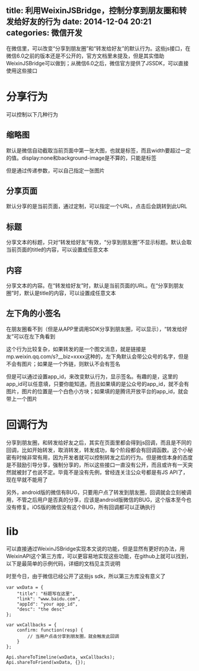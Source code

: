 title: 利用WeixinJSBridge，控制分享到朋友圈和转发给好友的行为
date: 2014-12-04 20:21
categories: 微信开发 
---
在微信里，可以改变“分享到朋友圈”和“转发给好友”的默认行为。这些js接口，在微信6.0之前的版本还是不公开的，官方文档里未提及，但是其实借助WeixinJSBridge可以做到；从微信6.0之后，微信官方提供了JSSDK，可以直接使用这些接口
<!--more-->

# 分享行为

可以控制以下几种行为

## 缩略图

默认是微信自动截取当前页面中第一张大图，也就是<img>标签，而且width要超过一定的值。display:none和background-image是不算的，只能是<img>标签

但是通过传递参数，可以自己指定一张图片

## 分享页面

默认分享的是当前页面，通过定制，可以指定一个URL，点击后会跳转到此URL

## 标题

分享文本的标题，只对“转发给好友”有效，“分享到朋友圈”不显示标题。默认会取当前页面的title的内容，可以设置成任意文本

## 内容

分享文本的内容。在“转发给好友”时，默认是当前页面的URL。在“分享到朋友圈”时，默认是title的内容，可以设置成任意文本

## 左下角的小签名

在朋友圈看不到（但是从APP里调用SDK分享到朋友圈，可以显示），“转发给好友”可以在左下角看到

这个行为比较复杂，如果转发的是一个图文消息，就是链接是mp.weixin.qq.com/s?__biz=xxxx这种的，左下角默认会带公众号的名字，但是不会有图片；如果是一个外链，则默认不会有签名

但是可以通过设置app_id，来改变默认行为，显示签名。有趣的是，这里的app_id可以任意填，只要你能知道。而且如果填的是公众号的app_id，就不会有图片，图片的位置是一个白色小方块；如果填的是腾讯开放平台的app_id，就会带上一个图片

# 回调行为

分享到朋友圈，和转发给好友之后，其实在页面里都会得到js回调，而且是不同的回调，比如开始转发，取消转发，转发成功，每个阶段都会有回调函数。这个小秘密有时候非常有用，因为开发者就可以控制转发之后的行为。但是微信本身的态度是不鼓励引导分享，强制分享的，所以这些接口一直没有公开，而且或许有一天突然就被封了也说不定。毕竟不是没有先例，曾经连关注公众号都是有JS API了，现在早就不能用了

另外，android版的微信有BUG，只要用户点了转发到朋友圈，回调就会立刻被调用，不管之后用户是否真的分享，应该是android版微信的BUG，这个版本至今也没有修复。iOS版的微信没有这个BUG，所有回调都可以正确执行

# lib

可以直接通过WeixinJSBridge实现本文说的功能，但是显然有更好的办法，用WeixinAPI这个第三方库，可以更容易地实现这些功能，在github上就可以找到，以下是最简单的示例代码，详细的文档见主页说明

时至今日，由于微信已经公开了这些js sdk，所以第三方库没有意义了

```
var wxData = {
    "title": "标题写在这里",
    "link": "www.baidu.com",
    "appId": "your app_id",
    "desc": "the desc"
};

var wxCallbacks = {
    confirm: function(resp) {
        // 当用户点击分享到朋友圈，就会触发此回调
    }
};

Api.shareToTimeline(wxData, wxCallbacks);
Api.shareToFriend(wxData, {});
```